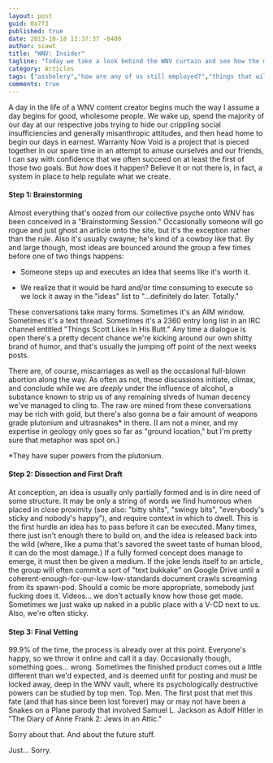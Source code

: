 ```yaml
---
layout: post
guid: 0a7f3
published: true
date: 2013-10-18 12:37:37 -0400
author: scawt
title: "WNV: Insider"
tagline: "Today we take a look behind the WNV curtain and see how the metaphorical (and occasionally literal) sausage is made. If you\'ve ever wondered what fanciful adventures of literary and cultural discovery we go on to create content for this website, then buckle up: this one\'s gonna be underwhelming. "
category: Articles
tags: ["assholery","how are any of us still employed?","things that will fuck shit up","WNV","sorry","How It's Made","often sticky"]
comments: true 
---
```


A day in the life of a WNV content creator begins much the way I assume a day begins for good, wholesome people. We wake up, spend the majority of our day at our respective jobs trying to hide our crippling social insufficiencies and generally misanthropic attitudes, and then head home to begin our days in earnest. Warranty Now Void is a project that is pieced together in our spare time in an attempt to amuse ourselves and our friends, I can say with confidence that we often succeed on at least the first of those two goals. But _how_ does it happen? Believe it or not there is, in fact, a system in place to help regulate what we create.

#### Step 1: Brainstorming

Almost everything that's oozed from our collective psyche onto WNV has been conceived in a "Brainstorming Session." Occasionally someone will go rogue and just ghost an article onto the site, but it's the exception rather than the rule. Also it's usually cwayne; he's kind of a cowboy like that. By and large though, most ideas are bounced around the group a few times before one of two things happens:

*   Someone steps up and executes an idea that seems like it's worth it.
    
*   We realize that it would be hard and/or time consuming to execute so we lock it away in the "ideas" list to "...definitely do later. Totally."
    

These conversations take many forms. Sometimes it's an AIM window. Sometimes it's a text thread. Sometimes it's a 2360 entry long list in an IRC channel entitled "Things Scott Likes In His Butt." Any time a dialogue is open there's a pretty decent chance we're kicking around our own shitty brand of humor, and that's usually the jumping off point of the next weeks posts.

There are, of course, miscarriages as well as the occasional full-blown abortion along the way. As often as not, these discussions initiate, climax, and conclude while we are _deeply_ under the influence of alcohol, a substance known to strip us of any remaining shreds of human decency we've managed to cling to. The raw ore mined from these conversations may be rich with gold, but there's also gonna be a fair amount of weapons grade plutonium and ultrasnakes\* in there. (I am not a miner, and my expertise in geology only goes so far as "ground location," but I'm pretty sure that metaphor was spot on.)

\*They have super powers from the plutonium.

#### Step 2: Dissection and First Draft

At conception, an idea is usually only partially formed and is in dire need of some structure. It may be only a string of words we find humorous when placed in close proximity (see also: "bitty shits", "swingy bits", "everybody's sticky and nobody's happy"), and require context in which to dwell. This is the first hurdle an idea has to pass before it can be executed. Many times, there just isn't enough there to build on, and the idea is released back into the wild (where, like a puma that's savored the sweet taste of human blood, it can do the most damage.) If a fully formed concept does manage to emerge, it must then be given a medium. If the joke lends itself to an article, the group will often commit a sort of "text bukkake" on Google Drive until a coherent-enough-for-our-low-low-standards document crawls screaming from its spawn-pod. Should a comic be more appropriate, somebody just fucking does it. Videos... we don't actually know how those get made. Sometimes we just wake up naked in a public place with a V-CD next to us. Also, we're often sticky.

#### Step 3: Final Vetting

99.9% of the time, the process is already over at this point. Everyone's happy, so we throw it online and call it a day. Occasionally though, something goes... wrong. Sometimes the finished product comes out a little different than we'd expected, and is deemed unfit for posting and must be locked away, deep in the WNV vault, where its psychologically destructive powers can be studied by top men. Top. Men. The first post that met this fate (and that has since been lost forever) may or may not have been a Snakes on a Plane parody that involved Samuel L. Jackson as Adolf Hitler in "The Diary of Anne Frank 2: Jews in an Attic."

Sorry about that. And about the future stuff.

Just... Sorry.